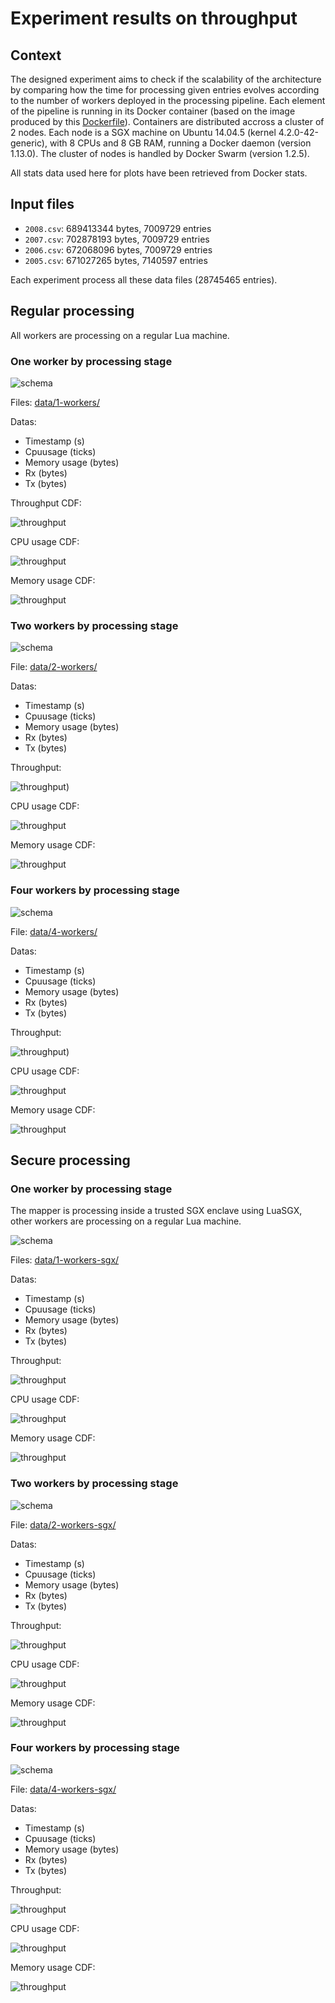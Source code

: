 # Experiment results on throughput


## Context

The designed experiment aims to check if the scalability of the architecture by comparing how the time for processing given entries evolves according to the number of workers deployed in the processing pipeline.
Each element of the pipeline is running in its Docker container (based on the image produced by this [Dockerfile](../../../docker-image/Dockerfile)).
Containers are distributed accross a cluster of 2 nodes.
Each node is a SGX machine on Ubuntu 14.04.5 (kernel 4.2.0-42-generic), with 8 CPUs and 8 GB RAM, running a Docker daemon (version 1.13.0).
The cluster of nodes is handled by Docker Swarm (version 1.2.5).

All stats data used here for plots have been retrieved from Docker stats.


## Input files

* `2008.csv`: 689413344 bytes, 7009729 entries
* `2007.csv`: 702878193 bytes, 7009729 entries
* `2006.csv`: 672068096 bytes, 7009729 entries
* `2005.csv`: 671027265 bytes, 7140597 entries

Each experiment process all these data files (28745465 entries).


## Regular processing

All workers are processing on a regular Lua machine.

### One worker by processing stage

![schema](../images/4_data_1_worker_by_type.png)

Files: [data/1-workers/](data/1-workers/)

Datas:
* Timestamp (s)
* Cpuusage (ticks)
* Memory usage (bytes)
* Rx (bytes)
* Tx (bytes)

Throughput CDF:

![throughput](outputs/tput_upload_1-workers.png)

CPU usage CDF:

![throughput](outputs/cpu_usage_1-workers.png)

Memory usage CDF:

![throughput](outputs/memory_usage_1-workers.png)


### Two workers by processing stage

![schema](../images/4_data_2_workers_by_type.png)

File: [data/2-workers/](data/2-workers/)

Datas:
* Timestamp (s)
* Cpuusage (ticks)
* Memory usage (bytes)
* Rx (bytes)
* Tx (bytes)

Throughput:

![throughput](outputs/tput_upload_2-workers.png))

CPU usage CDF:

![throughput](outputs/cpu_usage_2-workers.png)

Memory usage CDF:

![throughput](outputs/memory_usage_2-workers.png)


### Four workers by processing stage

![schema](../images/4_data_4_workers_by_type.png)

File: [data/4-workers/](data/4-workers/)

Datas:
* Timestamp (s)
* Cpuusage (ticks)
* Memory usage (bytes)
* Rx (bytes)
* Tx (bytes)

Throughput:

![throughput](outputs/tput_upload_4-workers.png))

CPU usage CDF:

![throughput](outputs/cpu_usage_4-workers.png)

Memory usage CDF:

![throughput](outputs/memory_usage_4-workers.png)



## Secure processing

### One worker by processing stage

The mapper is processing inside a trusted SGX enclave using LuaSGX, other workers are processing on a regular Lua machine.

![schema](../images/4_data_1_worker_by_type_sgxmapper.png)

Files: [data/1-workers-sgx/](data/1-workers-sgx/)

Datas:
* Timestamp (s)
* Cpuusage (ticks)
* Memory usage (bytes)
* Rx (bytes)
* Tx (bytes)

Throughput:

![throughput](outputs/tput_upload_1-workers-sgx.png)

CPU usage CDF:

![throughput](outputs/cpu_usage_1-workers-sgx.png)

Memory usage CDF:

![throughput](outputs/memory_usage_1-workers-sgx.png)


### Two workers by processing stage

![schema](../images/4_data_2_workers_by_type_sgxmapper.png)

File: [data/2-workers-sgx/](data/2-workers-sgx/)

Datas:
* Timestamp (s)
* Cpuusage (ticks)
* Memory usage (bytes)
* Rx (bytes)
* Tx (bytes)

Throughput:

![throughput](outputs/tput_upload_2-workers-sgx.png)

CPU usage CDF:

![throughput](outputs/cpu_usage_2-workers-sgx.png)

Memory usage CDF:

![throughput](outputs/memory_usage_2-workers-sgx.png)


### Four workers by processing stage

![schema](../images/4_data_4_workers_by_type_sgxmapper.png)

File: [data/4-workers-sgx/](data/4-workers-sgx/)

Datas:
* Timestamp (s)
* Cpuusage (ticks)
* Memory usage (bytes)
* Rx (bytes)
* Tx (bytes)

Throughput:

![throughput](outputs/tput_upload_4-workers-sgx.png)

CPU usage CDF:

![throughput](outputs/cpu_usage_4-workers-sgx.png)

Memory usage CDF:

![throughput](outputs/memory_usage_4-workers-sgx.png)
